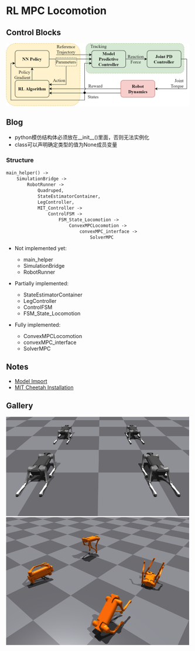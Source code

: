 # RL MPC Locomotion

## Control Blocks

<img src="images/controller_blocks.png" width=500>


## Blog

- python模仿结构体必须放在__init__()里面，否则无法实例化
- class可以声明确定类型的值为None成员变量

### Structure
```
main_helper() ->
    SimulationBridge ->
        RobotRunner ->
            Quadruped,
            StateEstimatorContainer,
            LegController,
            MIT_Controller ->
                ControlFSM ->
                    FSM_State_Locomotion ->
                        ConvexMPCLocomotion ->
                            convexMPC_interface ->
                                SolverMPC
```
- Not implemented yet:
  - main_helper
  - SimulationBridge
  - RobotRunner

- Partially implemented:
  - StateEstimatorContainer
  - LegController
  - ControlFSM
  - FSM_State_Locomotion

- Fully implemented:
  - ConvexMPCLocomotion
  - convexMPC_interface
  - SolverMPC

## Notes

- [Model Import](docs/0-model_import.md)
- [MIT Cheetah Installation](docs/1-MIT_cheetah_installation.md)

## Gallery

<img src="images/aliengo_static.png" width=500>
<img src="images/aliengo_train.png" width=500>

